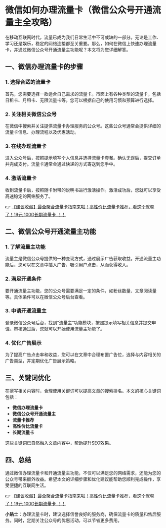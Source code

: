 # 微信如何办理流量卡（微信公众号开通流量主全攻略）

在移动互联网时代，流量已成为我们日常生活中不可或缺的一部分。无论是工作、学习还是娱乐，稳定的网络连接都至关重要。那么，如何在微信上快速办理流量卡，并通过微信公众号开通流量主功能呢？本文将为您详细解答。

## 一、微信办理流量卡的步骤

### 1. 选择合适的流量卡
首先，您需要选择一款适合自己需求的流量卡。市面上有各种类型的流量卡，包括日租卡、月租卡、无限流量卡等。您可以根据自己的使用习惯和预算进行选择。

### 2. 关注相关微信公众号
在微信中搜索并关注提供流量卡办理服务的公众号。这些公众号通常会提供详细的流量卡信息、办理流程以及优惠活动。

### 3. 在线办理流量卡
进入公众号后，按照提示填写个人信息并选择流量卡套餐。确认无误后，提交订单并完成支付。流量卡通常会通过快递的方式寄送到您手中。

### 4. 激活流量卡
收到流量卡后，按照随卡附带的说明书进行激活操作。激活成功后，您就可以享受高速稳定的网络服务了。

👉 [【建议收藏】最全聚合流量卡指南来啦！高性价比流量卡推荐，看这个就够了！19元 100G长期流量卡 ！！](https://bit.ly/Liuliangka)

## 二、微信公众号开通流量主功能

### 1. 了解流量主功能
流量主是微信公众号提供的一种变现方式，通过展示广告获取收益。开通流量主功能后，您可以在文章中插入广告，吸引用户点击，从而获得收入。

### 2. 满足开通条件
要开通流量主功能，您的公众号需要满足一定的条件，如粉丝数量、文章阅读量等。具体条件可以在微信公众号后台查看。

### 3. 申请开通流量主
登录微信公众号后台，找到“流量主”功能模块，按照提示填写相关信息并提交申请。审核通过后，您就可以开始使用流量主功能了。

### 4. 优化广告展示
为了提高广告点击率和收益，您可以在文章中合理布置广告位，选择与内容相关的广告类型，并定期优化广告展示策略。

## 三、关键词优化

在撰写相关内容时，合理使用关键词可以提高文章的搜索排名。本文的核心关键词包括：

- **微信办理流量卡**
- **微信公众号开通流量主**
- **流量卡推荐**
- **高性价比流量卡**
- **长期流量卡**

这些关键词已自然融入文章内容中，帮助提升SEO效果。

## 四、总结

通过微信办理流量卡和开通流量主功能，不仅可以满足您的网络需求，还能为您的公众号带来额外收益。希望本文的详细步骤和优化建议能帮助您顺利完成操作，享受便捷的互联网生活。

👉 [【建议收藏】最全聚合流量卡指南来啦！高性价比流量卡推荐，看这个就够了！19元 100G长期流量卡 ！！](https://bit.ly/Liuliangka)

**小贴士**：办理流量卡时，建议选择信誉良好的服务商，确保流量卡的质量和售后服务。同时，定期关注公众号的优惠活动，可以节省更多费用。